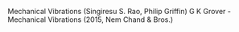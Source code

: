 Mechanical Vibrations (Singiresu S. Rao, Philip Griffin)
G K Grover - Mechanical Vibrations (2015, Nem Chand & Bros.) 